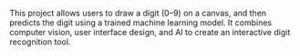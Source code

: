 This project allows users to draw a digit (0–9) on a canvas, and then predicts the digit using a trained machine learning model. It combines computer vision, user interface design, and AI to create an interactive digit recognition tool.
